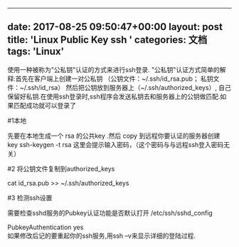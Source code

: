
---
date: 2017-08-25 09:50:47+00:00
layout: post
title: 'Linux Public Key ssh '
categories: 文档
tags:  'Linux'
---

使用一种被称为"公私钥"认证的方式来进行ssh登录. "公私钥"认证方式简单的解释:首先在客户端上创建一对公私钥 （公钥文件：~/.ssh/id_rsa.pub； 私钥文件：~/.ssh/id_rsa）
然后把公钥放到服务器上（~/.ssh/authorized_keys）, 自己保留好私钥.在使用ssh登录时,ssh程序会发送私钥去和服务器上的公钥做匹配.如果匹配成功就可以登录了

#1本地 

先要在本地生成一个 rsa 的公共key .然后 copy 到远程你要认证的服务器创建 key
ssh-keygen -t rsa
这里会提示输入密码，（这个密码与与远程ssh登入密码无关）

#2 将公钥文件复制到authorized_keys

cat id_rsa.pub >> ~/.ssh/authorized_keys

#3 检测ssh设置

需要检查sshd服务的Pubkey认证功能是否默认打开
/etc/ssh/sshd_config

PubkeyAuthentication yes           
如果修改后记的要重起你的ssh服务,用ssh –v来显示详细的登陆过程.